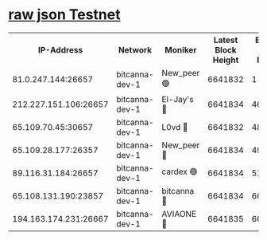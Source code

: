 [raw json Testnet](https://rpc-check.bcat.stavr.tech/bcat/rpc-bcat-result.json)
=


<table><tr><th>IP-Address</th><th>Network</th><th>Moniker</th><th>Latest Block Height</th><th>Earliest Block Height</th><th>Catching Up</th><th>Tx Index</th><th>Voting Power</th><th>Scan Time</th></tr><tr><td>81.0.247.144:26657</td><td>bitcanna-dev-1</td><td>New_peer 🟢</td><td>6641832</td><td>1</td><td>False</td><td>on</td><td>0</td><td>2024-02-28T02:52:54.665730152UTC</td></tr><tr><td>212.227.151.106:26657</td><td>bitcanna-dev-1</td><td>El-Jay's 🔴</td><td>6641834</td><td>4670391</td><td>False</td><td>on</td><td>2218164</td><td>2024-02-28T02:53:01.302729096UTC</td></tr><tr><td>65.109.70.45:30657</td><td>bitcanna-dev-1</td><td>L0vd 🔴</td><td>6641832</td><td>4828155</td><td>False</td><td>on</td><td>307920</td><td>2024-02-28T02:52:54.972508937UTC</td></tr><tr><td>65.109.28.177:26357</td><td>bitcanna-dev-1</td><td>New_peer 🔴</td><td>6641834</td><td>4952911</td><td>False</td><td>on</td><td>2237067</td><td>2024-02-28T02:53:01.917737880UTC</td></tr><tr><td>89.116.31.184:26657</td><td>bitcanna-dev-1</td><td>cardex 🟢</td><td>6641834</td><td>5185001</td><td>False</td><td>on</td><td>0</td><td>2024-02-28T02:53:01.604732045UTC</td></tr><tr><td>65.108.131.190:23857</td><td>bitcanna-dev-1</td><td>bitcanna 🔴</td><td>6641834</td><td>6637834</td><td>False</td><td>off</td><td>378446</td><td>2024-02-28T02:53:02.243955509UTC</td></tr><tr><td>194.163.174.231:26667</td><td>bitcanna-dev-1</td><td>AVIAONE 🔴</td><td>6641835</td><td>6639391</td><td>False</td><td>on</td><td>1949865</td><td>2024-02-28T02:53:10.743402118UTC</td></tr></table>